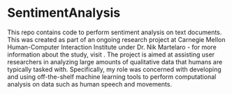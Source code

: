# SentimentAnalysis

This repo contains code to perform sentiment analysis on text documents. This was created as part of an ongoing research project at Carnegie Mellon Human-Computer Interaction Institute under Dr. Nik Martelaro - for more information about the study, visit <link to something>. The project is aimed at assisting user researchers in analyzing large amounts of qualitative data that humans are typically tasked with. Specifically, my role was concerned with developing and using off-the-shelf machine learning tools to perform computational analysis on data such as human speech and movements. 
